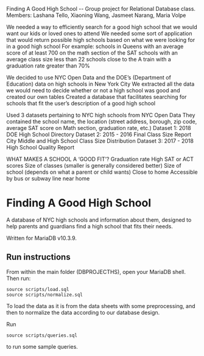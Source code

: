 Finding A Good High School -- Group project for Relational Database class. 
Members:  Lashana Tello, Xiaoning Wang, Jasmeet Narang, Maria Volpe

We needed a way to efficiently search for a good high school that we would want our kids or loved ones to attend
We needed some sort of application that would return possible high schools based on what we were looking for in a good high school 
For example:
schools in Queens with an average score of at least 700 on the math section of the SAT
schools with an average class size less than 22
schools close to the A train with a graduation rate greater than 70%

We decided to use NYC Open Data and the DOE’s (Department of Education) data on high schools in New York City 
We extracted all the data we would need to decide whether or not a high school was good and created our own tables 
Created a database that facilitates searching for schools that fit the user’s description of a good high school

Used 3 datasets pertaining to NYC high schools from NYC Open Data
They contained the school name, the location (street address, borough, zip code, average SAT score on Math section, graduation rate, etc.)
Dataset 1: 2018 DOE High School Directory
Dataset 2: 2015 - 2016 Final Class Size Report City Middle and High School Class Size Distribution
Dataset 3: 2017 - 2018 High School Quality Report

WHAT MAKES A SCHOOL A ‘GOOD FIT’?
Graduation rate
High SAT or ACT scores
Size of classes (smaller is generally considered better)
Size of school (depends on what a parent or child wants)
Close to home
Accessible by bus or subway line near home


# Finding A Good High School
A database of NYC high schools and information about them, designed to help parents and guardians find a high school that fits their needs.

Written for MariaDB v10.3.9.

## Run instructions

From within the main folder (DBPROJECTHS), open your MariaDB shell.
Then run:
```
source scripts/load.sql
source scripts/normalize.sql
```

To load the data as it is from the data sheets with some preprocessing, and then to normalize the data according to our database design.

Run
```
source scripts/queries.sql
```
to run some sample queries.
